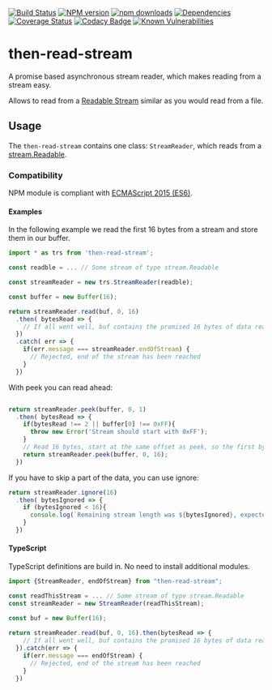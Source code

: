 [![Build Status](https://travis-ci.org/Borewit/then-read-stream.svg?branch=master)](https://travis-ci.org/Borewit/then-read-stream)
[![NPM version](https://badge.fury.io/js/then-read-stream.svg)](https://npmjs.org/package/then-read-stream)
[![npm downloads](http://img.shields.io/npm/dm/then-read-stream.svg)](https://npmjs.org/package/then-read-stream)
[![Dependencies](https://david-dm.org/Borewit/then-read-stream.svg)](https://david-dm.org/Borewit/then-read-stream)
[![Coverage Status](https://coveralls.io/repos/github/Borewit/then-read-stream/badge.svg?branch=master)](https://coveralls.io/github/Borewit/then-read-stream?branch=master)
[![Codacy Badge](https://api.codacy.com/project/badge/Grade/8a89b90858734a6da07570eaf2e89849)](https://www.codacy.com/app/Borewit/then-read-stream?utm_source=github.com&amp;utm_medium=referral&amp;utm_content=Borewit/then-read-stream&amp;utm_campaign=Badge_Grade)
[![Known Vulnerabilities](https://snyk.io/test/github/Borewit/then-read-stream/badge.svg?targetFile=package.json)](https://snyk.io/test/github/Borewit/then-read-stream?targetFile=package.json)

# then-read-stream

A promise based asynchronous stream reader, which makes reading from a stream easy.

Allows to read from a [Readable Stream](https://nodejs.org/api/stream.html#stream_readable_streams) 
similar as you would read from a file.

## Usage

The `then-read-stream` contains one class: `StreamReader`, which reads from a [stream.Readable](https://nodejs.org/api/stream.html#stream_class_stream_readable).

### Compatibility

NPM module is compliant with [ECMAScript 2015 (ES6)](https://www.ecma-international.org/ecma-262/6.0/).

#### Examples

In the following example we read the first 16 bytes from a stream and store them in our buffer.

```JavaScript
import * as trs from 'then-read-stream';

const readble = ... // Some stream of type stream.Readable

const streamReader = new trs.StreamReader(readble);

const buffer = new Buffer(16);

return streamReader.read(buf, 0, 16)
  .then( bytesRead => {
    // If all went well, buf contains the promised 16 bytes of data read
  })
  .catch( err => {
    if(err.message === streamReader.endOfStream) {
      // Rejected, end of the stream has been reached
    }
  })

```

With peek you can read ahead:
```JavaScript

return streamReader.peek(buffer, 0, 1)
  .then( bytesRead => {
    if(bytesRead !== 2 || buffer[0] !== 0xFF){
      throw new Error('Stream should start with 0xFF');
    }
    // Read 16 bytes, start at the same offset as peek, so the first byte will be 0xFF
    return streamReader.peek(buffer, 0, 16);
  })
```

If you have to skip a part of the data, you can use ignore:
```JavaScript
return streamReader.ignore(16)
  .then( bytesIgnored => {
    if (bytesIgnored < 16){
      console.log(`Remaining stream length was ${bytesIgnored}, expected 16`);
    }
  })
```

#### TypeScript
TypeScript definitions are build in. No need to install additional modules.
```TypeScript
import {StreamReader, endOfStream} from "then-read-stream";

const readThisStream = ... // Some stream of type stream.Readable
const streamReader = new StreamReader(readThisStream);

const buf = new Buffer(16);
  
return streamReader.read(buf, 0, 16).then(bytesRead => {
    // If all went well, buf contains the promised 16 bytes of data read
  }).catch(err => {
    if(err.message === endOfStream) {
      // Rejected, end of the stream has been reached
    }
  })
```
